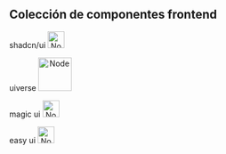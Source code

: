 ## Colección de componentes frontend

shadcn/ui
<span style="display:inline-block; width:30px; height:30px; overflow:hidden; text-align:center;">
  <img alt="Node" width="30px" height="30px" style="object-fit:contain; display:block; margin:auto;" src="https://i.imgur.com/EEYpOeh.png" /> → [https://ui.shadcn.com/](https://ui.shadcn.com/)

uiverse
<span style="display:inline-block; width:60px; height:60px; overflow:hidden; text-align:center;">
  <img alt="Node" width="60px" height="60px" style="object-fit:contain; display:block; margin:auto;" src="https://uiverse.io/assets/logo-png-BXFOQKfc.png" /> → [https://uiverse.io/](https://uiverse.io/)

magic ui
<span style="display:inline-block; width:30px; height:30px; overflow:hidden; text-align:center;">
  <img alt="Node" width="30px" height="30px" style="object-fit:contain; display:block; margin:auto;" src="https://magicui.design/icon.png" /> → [https://magicui.design/](https://magicui.design/)

easy ui
<span style="display:inline-block; width:30px; height:30px; overflow:hidden; text-align:center;">
  <img alt="Node" width="30px" height="30px" style="object-fit:contain; display:block; margin:auto;" src="https://pub-0cd6f9d4131f4f79ac40219248ae64db.r2.dev/logo.svg" /> → [https://www.easyui.pro/](https://www.easyui.pro/)
